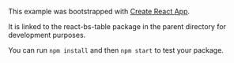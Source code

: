 This example was bootstrapped with [Create React App](https://github.com/facebook/create-react-app).

It is linked to the react-bs-table package in the parent directory for development purposes.

You can run `npm install` and then `npm start` to test your package.
